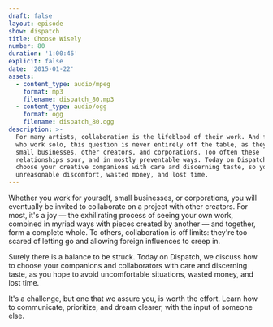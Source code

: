 ```yaml
---
draft: false
layout: episode
show: dispatch
title: Choose Wisely
number: 80
duration: '1:00:46'
explicit: false
date: '2015-01-22'
assets:
  - content_type: audio/mpeg
    format: mp3
    filename: dispatch_80.mp3
  - content_type: audio/ogg
    format: ogg
    filename: dispatch_80.ogg
description: >-
  For many artists, collaboration is the lifeblood of their work. And for those
  who work solo, this question is never entirely off the table, as they work for
  small businesses, other creators, and corporations. Too often these
  relationships sour, and in mostly preventable ways. Today on Dispatch, how to
  choose your creative companions with care and discerning taste, so you avoid
  unreasonable discomfort, wasted money, and lost time.
---
```

Whether you work for yourself, small businesses, or corporations, you will eventually be invited to collaborate on a project with other creators. For most, it's a joy &mdash; the exhilirating process of seeing your own work, combined in myriad ways with pieces created by another &mdash; and together, form a complete whole. To others, collaboration is off limits: they're too scared of letting go and allowing foreign influences to creep in.

Surely there is a balance to be struck. Today on Dispatch, we discuss how to choose your companions and collaborators with care and discerning taste, as you hope to avoid uncomfortable situations, wasted money, and lost time.

It's a challenge, but one that we assure you, is worth the effort. Learn how to communicate, prioritize, and dream clearer, with the input of someone else.